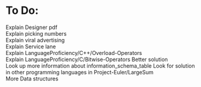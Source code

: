 # To Do:
Explain Designer pdf<br>
Explain picking numbers<br>
Explain viral advertising<br>
Explain Service lane<br>
Explain LanguageProficiency/C++/Overload-Operators<br>
Explain LanguageProficiency/C/Bitwise-Operators  Better solution <br>
Look up more information about information_schema_table
Look for solution in other programming languages in Project-Euler/LargeSum<br>
More Data structures<br>
